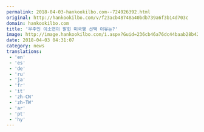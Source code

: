 ```yaml
---
permalink: 2018-04-03-hankookilbo.com--724926392.html
original: http://hankookilbo.com/v/f23acb48748a40bdb739a6f3b14d703c
domain: hankookilbo.com
title: '우주인 이소연이 밝힌 미국행 선택 이유는?'
image: http://image.hankookilbo.com/i.aspx?Guid=236cb46a76dc44baab28b4213c93ffd4&Month=201804&size=980
date: 2018-04-03 04:31:07
category: news
translations: 
 - 'en'
 - 'es'
 - 'de'
 - 'ru'
 - 'ja'
 - 'fr'
 - 'it'
 - 'zh-CN'
 - 'zh-TW'
 - 'ar'
 - 'pt'
 - 'hy'
---
```


